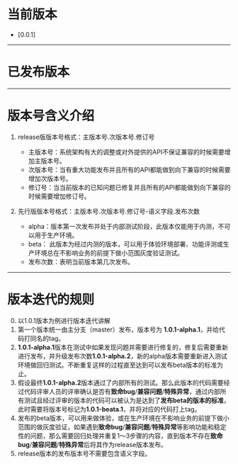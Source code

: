 # 当前版本

- [0.0.1]

		 
---



# 已发布版本

---

# 版本号含义介绍

1. release版版本号格式：主版本号.次版本号.修订号
	- 主版本号：系统架构有大的调整或对外提供的API不保证兼容的时候需要增加主版本号。
	- 次版本号：当有重大功能发布并且所有的API都能做到向下兼容的时候需要增加次版本号。
	- 修订号：当当前版本的已知问题已修复并且所有的API都能做到向下兼容的时候需要增加修订号。

2. 先行版版本号格式：主版本号.次版本号.修订号-语义字段.发布次数
	- alpha：版本第一次发布并处于内部测试阶段，此版本仅能用于内测，不可以用于生产环境。
	- beta： 此版本为经过内测的版本，可以用于体验环境部署、功能评测或生产环境总在不影响业务的前提下做小范围灰度验证测试。
	- 发布次数：表明当前版本第几次发布。


---


# 版本迭代的规则

0. 以1.0.1版本为例进行版本迭代讲解
1. 第一个版本统一由主分支（master）发布，版本号为 **1.0.1-alpha.1**，并给代码打同名的tag。
2. **1.0.1-alpha.1**版本在测试中如果发现问题并需要进行修复的，修复后需要重新进行发布，并升级发布次数**1.0.1-alpha.2**，新的alpha版本需要重新进入测试环境做回归测试。不断重复这样的过程直至达到可以发布beta版本的标准为止。
3. 假设最终**1.0.1-alpha.2**版本通过了内部所有的测试。那么此版本的代码需要经过代码评审人员的评审确认是否有**致命bug**/**兼容问题**/**特殊异常**，通过内部所有测试且经过评审的版本的代码可以被认为是达到了**发布beta的版本的标准**，此时需要将版本号标记为**1.0.1-beata.1**，并将对应的代码打上tag。
4. 发布的beta版本，可以用来做体验，或在生产环境在不影响业务的前提下做小范围的做灰度验证，如果遇到**致命bug**/**兼容问题**/**特殊异常**等影响功能和稳定性的问题，那么需要回归处理并重复1～3步骤的内容，直到版本不存在**致命bug**/**兼容问题**/**特殊异常**后将其作为release版本发布。
5. release版本的发布版本号不需要包含语义字段。






